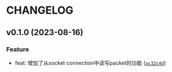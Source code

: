 # CHANGELOG



## v0.1.0 (2023-08-16)

### Feature

* feat: 增加了从socket connection中读写packet的功能 ([`ac32c4d`](https://github.com/lwb-2021/minecraft-protocol/commit/ac32c4d740d497cd32d5c79cd845c3fedabe963c))
